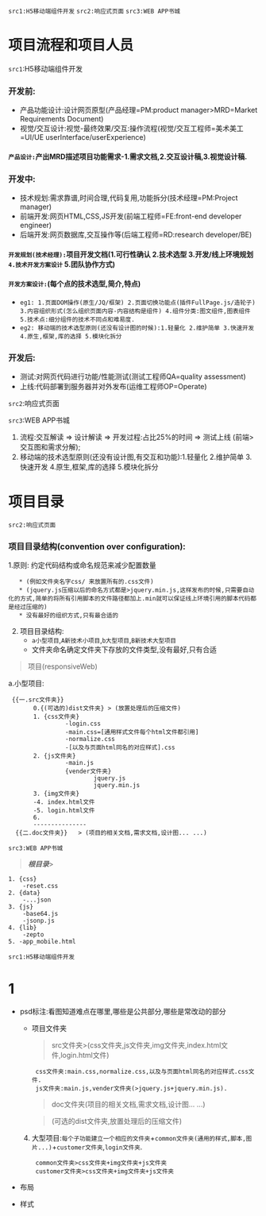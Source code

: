 `src1:H5移动端组件开发`
`src2:响应式页面`
`src3:WEB APP书城`

# 项目流程和项目人员
`src1`:H5移动端组件开发
### 开发前:
* 产品功能设计:设计网页原型(产品经理=PM:product manager>MRD=Market Requirements Document)
* 视觉/交互设计:视觉-最终效果/交互:操作流程(视觉/交互工程师=美术美工=UI/UE userInterface/userExperience)
#### `产品设计:`产出MRD描述项目功能需求-1.需求文档,2.交互设计稿,3.视觉设计稿.
### 开发中:
* 技术规划:需求靠谱,时间合理,代码复用,功能拆分(技术经理=PM:Project manager)
* 前端开发:网页HTML,CSS,JS开发(前端工程师=FE:front-end developer engineer)
* 后端开发:网页数据库,交互操作等(后端工程师=RD:research developer/BE)
#### `开发规划(技术经理):`项目开发文档(1.可行性确认 2.技术选型 3.开发/线上环境规划 `4.技术开发方案设计` 5.团队协作方式)
#### `开发方案设计:`(每个点的技术选型,简介,特点)
* `eg1: 1.页面DOM操作(原生/JQ/框架) 2.页面切换功能点(插件FullPage.js/造轮子) 3.内容组织形式(怎么组织页面内容-内容结构是组件) 4.组件分类:图文组件,图表组件 5.技术点:细分组件的技术不同点和难易度. `
* `eg2: 移动端的技术选型原则(还没有设计图的时候):1.轻量化 2.维护简单 3.快速开发 4.原生,框架,库的选择 5.模块化拆分`
### 开发后:
* 测试:对网页代码进行功能/性能测试(测试工程师QA=quality assessment)
* 上线:代码部署到服务器并对外发布(运维工程师OP=Operate)


`src2`:响应式页面

`src3`:WEB APP书城
1. 流程:交互解读 => 设计解读 => 开发过程:占比25%的时间 => 测试上线  (前端>交互图和需求分解);
2. 移动端的技术选型原则(还没有设计图,有交互和功能):1.轻量化 2.维护简单 3.快速开发 4.原生,框架,库的选择 5.模块化拆分



# 项目目录


`src2:响应式页面`

### 项目目录结构(convention over configuration):

  1.原则: 约定代码结构或命名规范来减少配置数量

       * (例如文件夹名字css/ 来放置所有的.css文件)
       * (jquery.js压缩以后的命名方式都是>jquery.min.js,这样发布的时候,只需要自动化的方式,简单的将所有引用脚本的文件路径都加上.min就可以保证线上环境引用的脚本代码都是经过压缩的)
       * 没有最好的组织方式,只有最合适的


2. 项目目录结构:
      * `a小型项目`,`A新技术小项目`,`b大型项目`,`B新技术大型项目`
      * 文件夹命名确定文件夹下存放的文件类型,没有最好,只有合适


> 项目(responsiveWeb)



a.小型项目:

     {{一.src文件夹}}
           0.{(可选的)dist文件夹} > (放置处理后的压缩文件)
           1. {css文件夹}    
                    -login.css
                    -main.css=[通用样式文件每个html文件都引用]
                    -normalize.css
                    -[以及与页面html同名的对应样式].css  
           2. {js文件夹}    
                    -main.js
                    {vender文件夹}
                            jquery.js
                            jquery.min.js
           3. {img文件夹}
           -4. index.html文件
           -5. login.html文件
           6.
           ---------------
      {{二.doc文件夹}}   > (项目的相关文档,需求文档,设计图... ...)







`src3:WEB APP书城`

> ***根目录***>

```
1. {css}
    -reset.css
2. {data}
    -...json
3. {js}
    -base64.js
    -jsonp.js
4. {lib}
    -zepto
5. -app_mobile.html
```
`src1:H5移动端组件开发`



# 1
* psd标注:看图知道难点在哪里,哪些是公共部分,哪些是常改动的部分


   * 项目文件夹
       >src文件夹>(css文件夹,js文件夹,img文件夹,index.html文件,login.html文件)

          css文件夹:main.css,normalize.css,以及与页面html同名的对应样式.css文件.
          js文件夹:main.js,vender文件夹(>jquery.js+jquery.min.js).


       >doc文件夹(项目的相关文档,需求文档,设计图... ...)

       >(可选的dist文件夹,放置处理后的压缩文件)


    4. 大型项目:`每个子功能建立一个相应的文件夹`+`common文件夹(通用的样式,脚本,图片...)`+`customer文件夹`,`login文件夹`.


            common文件夹>css文件夹+img文件夹+js文件夹
            customer文件夹>css文件夹+img文件夹+js文件夹
* 布局
* 样式
